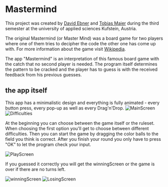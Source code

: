 # Mastermind

This project was created by [David Ebner](https://github.com/alldavelong) and [Tobias Maier](https://github.com/maiertbi) during the third semester at the university of applied sciences Kufstein, Austria.

The original Mastermind (or Master Mind) was a board game for two players where one of them tries to decipher the code the other one has come up with. For more information about the game visit [Wikipedia](https://en.wikipedia.org/wiki/Mastermind_(board_game)).

The app "Mastermind" is an interpretation of this famous board game with the catch that no second player is needed. The program itself determines the pattern to be cracked and the player has to guess is with the received feedback from his previous guesses.

## the app itself

This app has a minimalistic design and everything is fully animated - every button press, every pop-up as well as every Drag'n'Drop.
![MainScreen](pictures_readMe/MainScreen.png) ![Difficulties](pictures_readMe/Difficulties.png)

At the beginning you can choose between the game itself or the ruleset. When choosing the first option you'll get to choose between different difficulties. Then you can start the game by dragging the color balls to the field you think is correct. After you finish your round you only have to press "OK" to let the program check your input.

![PlayScreen](pictures_readMe/PlayScreen.png)

If you guessed it correctly you will get the winningScreen or the game is over if there are no turns left.

![winningScreen](pictures_readMe/WinningScreen.png) ![LosingScreen](pictures_readMe/LosingScreen.png)
